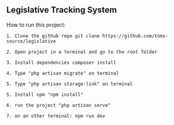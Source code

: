 ## Legislative Tracking System

How to run this project:

    1. Clone the github repo git clone https://github.com/toms-source/legislative

    2. Open project in a terminal and go to the root folder

    3. Install dependencies composer install

    4. Type "php artisan migrate" on terminal

    5. Type "php artisan storage:link" on terminal

    5. Install npm "npm install"

    6. run the project "php artisan serve"

    7. on an other terminal: npm run dev